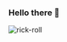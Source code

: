 ### Hello there 👋

![rick-roll](https://user-images.githubusercontent.com/118520721/224405367-44b7445c-2c0d-4a50-87d5-6dbfef75dbe8.gif)
